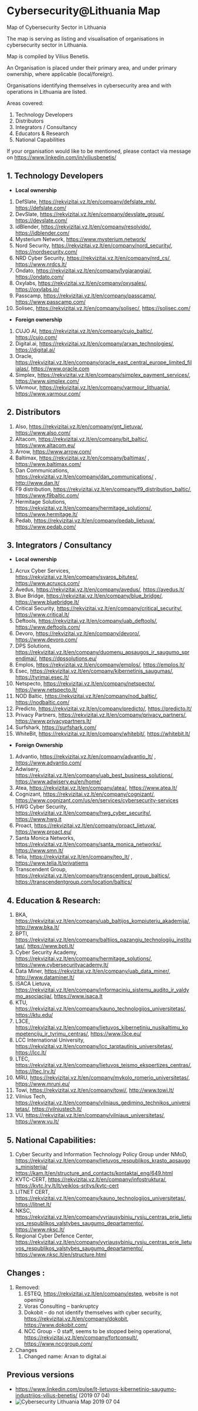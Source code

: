 # Cybersecurity@Lithuania Map
Map of Cybersecurity Sector in Lithuania

The map is serving as listing and visualisation of organisations in cybersecurity sector in Lithuania.

Map is compiled by Vilius Benetis.

An Organisation is placed under their primary area, and under primary ownership, where applicable (local/foreign).

Organisations identifying themselves in cybersecurity area and with operations in Lithuania are listed.

Areas covered:
1.	Technology Developers
2.	Distributors
3.	Integrators / Consultancy
4.	Educators & Research
5.	National Capabilities

If your organisation would like to be mentioned, please contact via message on https://www.linkedin.com/in/viliusbenetis/ 


##	1. Technology Developers

*	**Local ownership**

1.	DefSlate, https://rekvizitai.vz.lt/en/company/defslate_mb/, https://defslate.com/
2.	DevSlate, https://rekvizitai.vz.lt/en/company/devslate_group/, https://devslate.com/
3.	idBlender, https://rekvizitai.vz.lt/en/company/resolvido/, https://idblender.com/
3.	Mysterium Network, https://www.mysterium.network/
4.	Nord Security, https://rekvizitai.vz.lt/en/company/nord_security/, https://nordsecurity.com/
5.	NRD Cyber Security, https://rekvizitai.vz.lt/en/company/nrd_cs/, https://www.nrdcs.lt/
6.	Ondato, https://rekvizitai.vz.lt/en/company/lygiarangiai/, https://ondato.com/
7.	Oxylabs, https://rekvizitai.vz.lt/en/company/oxysales/, https://oxylabs.io/
8.	Passcamp, https://rekvizitai.vz.lt/en/company/passcamp/, https://www.passcamp.com/
9.  Solisec, https://rekvizitai.vz.lt/en/company/solisec/, https://solisec.com/

*	**Foreign ownership**

1.	CUJO AI, https://rekvizitai.vz.lt/en/company/cujo_baltic/, https://cujo.com/
2.	Digital.ai, https://rekvizitai.vz.lt/en/company/arxan_technologies/, https://digital.ai/
3.	Oracle, https://rekvizitai.vz.lt/en/company/oracle_east_central_europe_limited_filialas/, https://www.oracle.com
4.	Simplex, https://rekvizitai.vz.lt/en/company/simplex_payment_services/, https://www.simplex.com/
5.	VArmour, https://rekvizitai.vz.lt/en/company/varmour_lithuania/, https://www.varmour.com/


## 2.	Distributors
1.	Also, https://rekvizitai.vz.lt/en/company/gnt_lietuva/, https://www.also.com/
2.	Altacom, https://rekvizitai.vz.lt/en/company/bit_baltic/, https://www.altacom.eu/
3.	Arrow, https://www.arrow.com/
4.	Baltimax, https://rekvizitai.vz.lt/en/company/baltimax/ , https://www.baltimax.com/
5.	Dan Communications, https://rekvizitai.vz.lt/en/company/dan_communications/ , http://www.dan.lt/
6.	F9 distribution, https://rekvizitai.vz.lt/en/company/f9_distribution_baltic/, https://www.f9baltic.com/
7.	Hermitage Solutions, https://rekvizitai.vz.lt/en/company/hermitage_solutions/, https://www.hermitage.lt/
8.	Pedab, https://rekvizitai.vz.lt/en/company/pedab_lietuva/, https://www.pedab.com/

## 3.	Integrators / Consultancy

*	**Local ownership**
1.	Acrux Cyber Services, https://rekvizitai.vz.lt/en/company/svaros_bitutes/,  https://www.acruxcs.com/
2.	Avedus, https://rekvizitai.vz.lt/en/company/avedus/, https://avedus.lt/
3.	Blue Bridge, https://rekvizitai.vz.lt/en/company/blue_bridge/, https://www.bluebridge.lt/
4.	Critical Security, https://rekvizitai.vz.lt/en/company/critical_security/, https://www.critical.lt/
4.	Deftools, https://rekvizitai.vz.lt/en/company/uab_deftools/, https://www.deftools.com/
5.	Devoro, https://rekvizitai.vz.lt/en/company/devoro/, https://www.devoro.com/
6.	DPS Solutions, https://rekvizitai.vz.lt/en/company/duomenu_apsaugos_ir_saugumo_sprendimai/, https://dpssolutions.eu/
7.	Emplos, https://rekvizitai.vz.lt/en/company/emplos/, https://emplos.lt/
8.  Esec, https://rekvizitai.vz.lt/en/company/kibernetinis_saugumas/, https://tyrimai.esec.lt/
9.  Netspecto, https://rekvizitai.vz.lt/en/company/netspecto/, https://www.netspecto.lt/
10. NOD Baltic, https://rekvizitai.vz.lt/en/company/nod_baltic/, https://nodbaltic.com/
11. Predicto, https://rekvizitai.vz.lt/en/company/predicto/, https://predicto.lt/
12. Privacy Partners, https://rekvizitai.vz.lt/en/company/privacy_partners/, https://www.privacypartners.lt/
13. Surfshark, https://surfshark.com/
14. WhiteBit, https://rekvizitai.vz.lt/en/company/whitebit/, https://whitebit.lt/
*	**Foreign Ownership**
1.	Advantio, https://rekvizitai.vz.lt/en/company/advantio_lt/ , https://www.advantio.com/
2.	Adwisery, https://rekvizitai.vz.lt/en/company/uab_best_business_solutions/, https://www.adwisery.eu/en/home/
3.	Atea, https://rekvizitai.vz.lt/en/company/atea/, https://www.atea.lt/
4.	Cognizant, https://rekvizitai.vz.lt/en/company/cognizant/, https://www.cognizant.com/us/en/services/cybersecurity-services
6.	HWG Cyber Security, https://rekvizitai.vz.lt/en/company/hwg_cyber_security/, https://www.hwg.it
8.	Proact, https://rekvizitai.vz.lt/en/company/proact_lietuva/, https://www.proact.eu/
9.	Santa Monica Networks, https://rekvizitai.vz.lt/en/company/santa_monica_networks/, https://www.smn.lt/
10.	Telia, https://rekvizitai.vz.lt/en/company/teo_lt/ , https://www.telia.lt/privatiems
11.	Transcendent Group, https://rekvizitai.vz.lt/en/company/transcendent_group_baltics/, https://transcendentgroup.com/location/baltics/

## 4.	Education & Research:
1.	BKA, https://rekvizitai.vz.lt/en/company/uab_baltijos_kompiuteriu_akademija/, http://www.bka.lt/
2.	BPTI, https://rekvizitai.vz.lt/en/company/baltijos_pazangiu_technologiju_institutas/, https://www.bpti.lt/
3.	Cyber Security Academy, https://rekvizitai.vz.lt/en/company/hermitage_solutions/, https://www.cybersecurityacademy.lt/
4.	Data Miner, https://rekvizitai.vz.lt/en/company/uab_data_miner/, http://www.dataminer.lt/
5.	ISACA Lietuva, https://rekvizitai.vz.lt/en/company/informaciniu_sistemu_audito_ir_valdymo_asociacija/, https://www.isaca.lt
6.	KTU, https://rekvizitai.vz.lt/en/company/kauno_technologijos_universitetas/, https://ktu.edu/
7.	L3CE, https://rekvizitai.vz.lt/en/company/lietuvos_kibernetiniu_nusikaltimu_kompetenciju_ir_tyrimu_centras/, https://www.l3ce.eu/
8.	LCC International University, https://rekvizitai.vz.lt/en/company/lcc_tarptautinis_universitetas/, https://lcc.lt/
9.	LTEC, https://rekvizitai.vz.lt/en/company/lietuvos_teismo_ekspertizes_centras/, https://ltec.lrv.lt/
10.	MRU, https://rekvizitai.vz.lt/en/company/mykolo_romerio_universitetas/, https://www.mruni.eu/
11.	Towi, https://rekvizitai.vz.lt/en/company/towi/, http://www.towi.lt/
12.	Vilnius Tech, https://rekvizitai.vz.lt/en/company/vilniaus_gedimino_technikos_universitetas/, https://vilniustech.lt/
13.	VU, https://rekvizitai.vz.lt/en/company/vilniaus_universitetas/, https://www.vu.lt/
 

## 5.	National Capabilities:
1.	Cyber Security and Information Technology Policy Group under NMoD, https://rekvizitai.vz.lt/en/company/lietuvos_respublikos_krasto_apsaugos_ministerija/  https://kam.lt/en/structure_and_contacts/kontaktai_eng/649.html
2.	KVTC-CERT, https://rekvizitai.vz.lt/en/company/infostruktura/, https://kvtc.lrv.lt/lt/veiklos-sritys/kvtc-cert
3.	LITNET CERT, https://rekvizitai.vz.lt/en/company/kauno_technologijos_universitetas/, https://litnet.lt/
4.	NKSC, https://rekvizitai.vz.lt/en/company/vyriausybiniu_rysiu_centras_prie_lietuvos_respublikos_valstybes_saugumo_departamento/, https://www.nksc.lt/
5.	Regional Cyber Defence Center, https://rekvizitai.vz.lt/en/company/vyriausybiniu_rysiu_centras_prie_lietuvos_respublikos_valstybes_saugumo_departamento/, https://www.nksc.lt/en/structure.html

## Changes :
1.	Removed:
    1.	ESTEQ, https://rekvizitai.vz.lt/en/company/esteq, website is not opening
    2.	Voras Consulting – bankruptcy
    3.	Dokobit – do not identify themselves with cyber security, https://rekvizitai.vz.lt/en/company/dokobit, https://www.dokobit.com/
    7.	NCC Group - 0 staff, seems to be stopped being operational, https://rekvizitai.vz.lt/en/company/fortconsult/, https://www.nccgroup.com/
2.	Changes
    1.	Changed name: Arxan to digital.ai

## Previous versions

* https://www.linkedin.com/pulse/lt-lietuvos-kibernetinio-saugumo-industrijos-vilius-benetis/ (2019 07 04)
* ![Cybersecurity Lithuania Map 2019 07 04](/maps/2019-07-04_Cybersecurity-Lithuania-map.jpg "Cybersecurity Lithuania Map 2019 07 04")